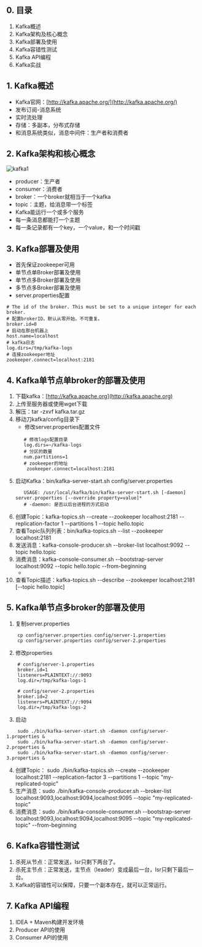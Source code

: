 ## 0. 目录
1.  Kafka概述
2.  Kafka架构及核心概念
3.  Kafka部署及使用
4.  Kafka容错性测试
5.  Kafka API编程
6.  Kafka实战

## 1. Kafka概述
-  Kafka官网：[http://kafka.apache.org/](http://kafka.apache.org/)
-  发布订阅-消息系统
-  实时流处理
-  存储：多副本，分布式存储
-  和消息系统类似，消息中间件：生产者和消费者

## 2. Kafka架构和核心概念
![kafka1](https://upload-images.jianshu.io/upload_images/2419199-148cef2e6dfee645.png?imageMogr2/auto-orient/strip%7CimageView2/2/w/1240)
-  producer：生产者
-  consumer：消费者
-  broker：一个broker就相当于一个kafka
-  topic：主题，给消息带一个标签
-  Kafka能运行一个或多个服务
-  每一条消息都能打一个主题
-  每一条记录都有一个key，一个value，和一个时间戳

## 3. Kafka部署及使用
-  首先保证zookeeper可用
-  单节点单Broker部署及使用
-  单节点多Broker部署及使用
-  多节点多Broker部署及使用
-  server.properties配置
```
# The id of the broker. This must be set to a unique integer for each broker.
# 配置brokerID，默认从零开始，不可重复。
broker.id=0
# 启动在那台机器上
host.name=localhost
# kafka日志
log.dirs=/tmp/kafka-logs
# 连接zookeeper地址
zookeeper.connect=localhost:2181
```
## 4. Kafka单节点单broker的部署及使用
1. 下载kafka：[http://kafka.apache.org](http://kafka.apache.org)
2. 上传至服务器或使用wget下载
3. 解压：tar -zxvf kafka.tar.gz
4. 移动刀kafka/config目录下
     -  修改server.properties配置文件
     ```
        # 修改logs配置目录
        log.dirs=~/kafka-logs
        # 分区的数量
        num.partitions=1
        # zookeeper的地址
         zookeeper.connect=localhost:2181
     ```
5. 启动Kafka：bin/kafka-server-start.sh config/server.properties
     ```
        USAGE: /usr/local/kafka/bin/kafka-server-start.sh [-daemon] server.properties [--override property=value]*
        # -daemon: 是否以后台进程的方式启动
     ```
6. 创建Topic：kafka-topics.sh --create --zookeeper localhost:2181 --replication-factor 1 --partitions 1 --topic hello.topic
7. 查看Topic队列列表：bin/kafka-topics.sh --list --zookeeper localhost:2181
8. 发送消息：kafka-console-producer.sh --broker-list localhost:9092 --topic hello.topic
9. 消费消息：kafka-console-consumer.sh --bootstrap-server localhost:9092 --topic hello.topic --from-beginning
    - [--from-beginning]: 表示从头开始消费，不带则接受实时消息；
10. 查看Topic描述：kafka-topics.sh --describe --zookeeper localhost:2181 [--topic hello.topic]

## 5. Kafka单节点多broker的部署及使用
1.  复制server.properties
```
    cp config/server.properties config/server-1.properties
    cp config/server.properties config/server-2.properties
```
2.  修改properties
```
    # config/server-1.properties
    broker.id=1
    listeners=PLAINTEXT://:9093
    log.dir=/tmp/kafka-logs-1

    # config/server-2.properties
    broker.id=2
    listeners=PLAINTEXT://:9094
    log.dir=/tmp/kafka-logs-2
```
3.  启动
```
    sudo ./bin/kafka-server-start.sh -daemon config/server-1.properties &
    sudo ./bin/kafka-server-start.sh -daemon config/server-2.properties &
    sudo ./bin/kafka-server-start.sh -daemon config/server-3.properties &
```
4.  创建Topic： sudo ./bin/kafka-topics.sh --create --zookeeper localhost:2181 --replication-factor 3 --partitions 1 --topic "my-replicated-topic"
5.  生产消息：sudo ./bin/kafka-console-producer.sh --broker-list localhost:9093,localhost:9094,localhost:9095 --topic "my-replicated-topic"
6.  消费消息：sudo ./bin/kafka-console-consumer.sh --bootstrap-server localhost:9093,localhost:9094,localhost:9095 --topic "my-replicated-topic" --from-beginning

## 6. Kafka容错性测试
1.  杀死从节点：正常发送，Isr只剩下两台了。
2.  杀死主节点：正常发送，主节点（leader）变成最后一台，Isr只剩下最后一台。
3.  Kafka的容错性可以保障，只要一个副本存在，就可以正常运行。

## 7. Kafka API编程
1.  IDEA + Maven构建开发环境
2.  Producer API的使用
3.  Consumer API的使用